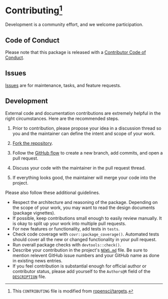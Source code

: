 # Contributing[^1]

Development is a community effort, and we welcome participation.

## Code of Conduct

Please note that this package is released with a [Contributor Code of Conduct](https://ropensci.org/code-of-conduct/). 

## Issues

[Issues](https://github.com/ropensci/robotstxt/issues) are for maintenance, tasks, and feature requests.

## Development

External code and documentation contributions are extremely helpful in the right circumstances. Here are the recommended steps.

1. Prior to contribution, please propose your idea in a discussion thread so you and the maintainer can define the intent and scope of your work.

1. [Fork the repository](https://help.github.com/articles/fork-a-repo/).

1. Follow the [GitHub flow](https://guides.github.com/introduction/flow/index.html) to create a new branch, add commits, and open a pull request.

1. Discuss your code with the maintainer in the pull request thread.

1. If everything looks good, the maintainer will merge your code into the project.

Please also follow these additional guidelines.

* Respect the architecture and reasoning of the package. Depending on the scope of your work, you may want to read the design documents (package vignettes).
* If possible, keep contributions small enough to easily review manually. It is okay to split up your work into multiple pull requests.
* For new features or functionality, add tests in `tests`.
* Check code coverage with `covr::package_coverage()`. Automated tests should cover all the new or changed functionality in your pull request.
* Run overall package checks with `devtools::check()`.
* Describe your contribution in the project's [`NEWS.md`](https://github.com/ropensci/robotstxt/blob/master/NEWS.md) file. Be sure to mention relevent GitHub issue numbers and your GitHub name as done in existing news entries.
* If you feel contribution is substantial enough for official author or contributor status, please add yourself to the `Authors@R` field of the [`DESCRIPTION`](https://github.com/ropensci/robotstxt/blob/master/DESCRIPTION) file.

[^1]: This `CONTRIBUTING` file is modified from [ropensci/targets](https://github.com/ropensci/targets/blob/main/CONTRIBUTING.md).
